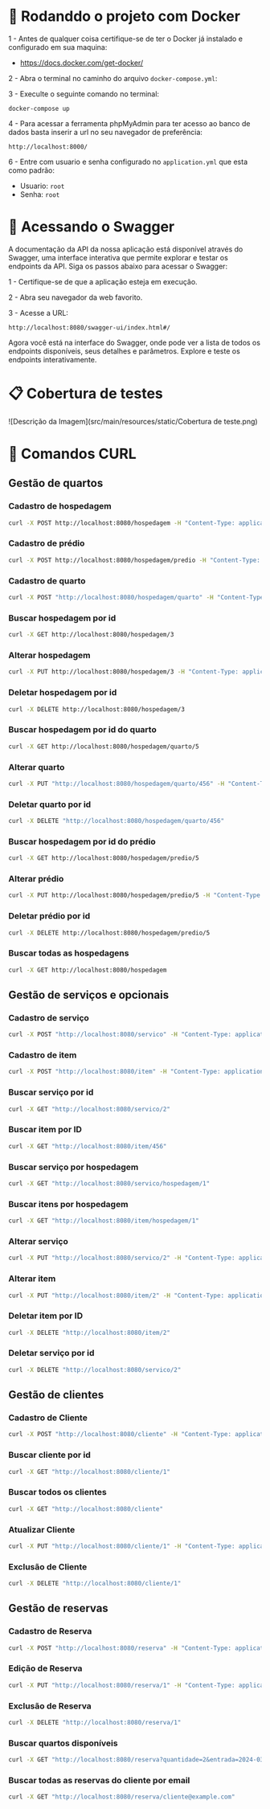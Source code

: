 # 🐋 Rodanddo o projeto com Docker

1 - Antes de qualquer coisa certifique-se de ter o Docker já instalado e configurado em sua maquina:
- https://docs.docker.com/get-docker/

2 -  Abra o terminal no caminho do arquivo ``docker-compose.yml``:

3 -  Execulte o seguinte comando no terminal:
```
docker-compose up
```
4 - Para acessar a ferramenta phpMyAdmin para ter acesso ao banco de dados basta inserir a url no seu navegador de preferência:
```
http://localhost:8000/
```
6 - Entre com usuario e senha configurado no ``application.yml`` que esta como padrão:
- Usuario: ``root``
- Senha: ``root``

# 📗 Acessando o Swagger
A documentação da API da nossa aplicação está disponível através do Swagger,
uma interface interativa que permite explorar e testar os endpoints da API.
Siga os passos abaixo para acessar o Swagger:

1 - Certifique-se de que a aplicação esteja em execução.

2 - Abra seu navegador da web favorito.

3 - Acesse a URL:
```
http://localhost:8080/swagger-ui/index.html#/
```
Agora você está na interface do Swagger, onde pode ver a lista de todos os endpoints disponíveis, seus detalhes e parâmetros. Explore e teste os endpoints interativamente.

# 📋 Cobertura de testes
![Descrição da Imagem](src/main/resources/static/Cobertura de teste.png)

# 🔳 Comandos CURL

## Gestão de quartos

### Cadastro de hospedagem

```bash
curl -X POST http://localhost:8080/hospedagem -H "Content-Type: application/json" -d "{\"nome\": \"Nova Hospedagem\", \"amenidades\": [\"Wi-Fi\", \"TV\"], \"endereco\": {\"ruaAvenida\": \"Rua Nova\", \"cep\": \"54321-987\", \"cidade\": \"Nova Cidade\", \"estado\": \"Novo Estado\"}}"
```
### Cadastro de prédio

```bash
curl -X POST http://localhost:8080/hospedagem/predio -H "Content-Type: application/json" -d "{\"nome\": \"Novo Prédio\", \"hospedagem\": {\"id\": 2}}"
```

### Cadastro de quarto

```bash
curl -X POST "http://localhost:8080/hospedagem/quarto" -H "Content-Type: application/json" -d "{\"tipo\": \"Quarto Standard\", \"totalPessoas\": 2, \"camas\": [\"Cama de Casal\"], \"outrosMoveis\": [\"Mesa de Trabalho\"], \"banheiro\": [\"Chuveiro\", \"Pia\"], \"valorDiaria\": 100.0, \"quantidade\": 5, \"predio\": {\"id\": 456}}"
```

### Buscar hospedagem por id

```bash
curl -X GET http://localhost:8080/hospedagem/3
```

### Alterar hospedagem

```bash
curl -X PUT http://localhost:8080/hospedagem/3 -H "Content-Type: application/json" -d "{\"nome\": \"Novo Nome da Hospedagem\", \"amenidades\": [\"Wi-Fi\", \"TV\"], \"endereco\": {\"ruaAvenida\": \"Rua Nova\", \"cep\": \"54321-987\", \"cidade\": \"Nova Cidade\", \"estado\": \"Novo Estado\"}}"
```

### Deletar hospedagem por id

```bash
curl -X DELETE http://localhost:8080/hospedagem/3
```

### Buscar hospedagem por id do quarto

```bash
curl -X GET http://localhost:8080/hospedagem/quarto/5
```

### Alterar quarto

```bash
curl -X PUT "http://localhost:8080/hospedagem/quarto/456" -H "Content-Type: application/json" -d "{\"tipo\": \"Quarto Luxo\", \"totalPessoas\": 3, \"camas\": [\"Cama de Casal\", \"Cama de Solteiro\"], \"outrosMoveis\": [\"Mesa de Trabalho\"], \"banheiro\": [\"Chuveiro\", \"Pia\", \"Banheira\"], \"valorDiaria\": 150.0, \"quantidade\": 10}"
```

### Deletar quarto por id

```bash
curl -X DELETE "http://localhost:8080/hospedagem/quarto/456"
```

### Buscar hospedagem por id do prédio

```bash
curl -X GET http://localhost:8080/hospedagem/predio/5
```

### Alterar prédio

```bash
curl -X PUT http://localhost:8080/hospedagem/predio/5 -H "Content-Type: application/json" -d "{\"nome\": \"Novo Nome do Prédio.\"}"
```

### Deletar prédio por id

```bash
curl -X DELETE http://localhost:8080/hospedagem/predio/5
```

### Buscar todas as hospedagens

```bash
curl -X GET http://localhost:8080/hospedagem
```
## Gestão de serviços e opcionais

###  Cadastro de serviço

```bash
curl -X POST "http://localhost:8080/servico" -H "Content-Type: application/json" -d "{\"nome\": \"Nome do Serviço\", \"valor\": 30.00, \"hospedagem\": {\"id\": 1}}"
```

###  Cadastro de item

```bash
curl -X POST "http://localhost:8080/item" -H "Content-Type: application/json" -d "{\"nome\": \"Nome do Item\", \"valor\": 20.00, \"hospedagem\": {\"id\": 1}}"
```
###  Buscar serviço por id

```bash
curl -X GET "http://localhost:8080/servico/2"
```
###  Buscar item por ID

```bash
curl -X GET "http://localhost:8080/item/456"
```

###  Buscar serviço por hospedagem

```bash
curl -X GET "http://localhost:8080/servico/hospedagem/1"
```

###  Buscar itens por hospedagem

```bash
curl -X GET "http://localhost:8080/item/hospedagem/1"
```

###  Alterar serviço

```bash
curl -X PUT "http://localhost:8080/servico/2" -H "Content-Type: application/json" -d "{\"nome\": \"Novo Nome do Serviço\", \"valor\": 50.00}"
```

###  Alterar item

```bash
curl -X PUT "http://localhost:8080/item/2" -H "Content-Type: application/json" -d "{\"nome\": \"Novo Nome do Item\", \"valor\": 25.00}"
```

###  Deletar item por ID

```bash
curl -X DELETE "http://localhost:8080/item/2"
```
###  Deletar serviço por id

```bash
curl -X DELETE "http://localhost:8080/servico/2"
```
## Gestão de clientes

### Cadastro de Cliente

```bash
curl -X POST "http://localhost:8080/cliente" -H "Content-Type: application/json" -d "{\"paisOrigem\": \"Brasil\", \"cpf\": \"12345678902\", \"passaporte\": \"ABC123\", \"nomeCompleto\": \"João Silva\", \"dataNascimento\": \"01/01/1990\", \"enderecoPaisOrigem\": \"Rua ABC, 123\", \"telefone\": \"(11) 98765-4321\", \"email\": \"joao@example.com\"}"
```

### Buscar cliente por id

```bash
curl -X GET "http://localhost:8080/cliente/1"
```

### Buscar todos os clientes

```bash
curl -X GET "http://localhost:8080/cliente"
```

### Atualizar Cliente

```bash
curl -X PUT "http://localhost:8080/cliente/1" -H "Content-Type: application/json" -d "{\"paisOrigem\": \"Brasil\", \"cpf\": \"12345678901\", \"passaporte\": \"ABC123\", \"nomeCompleto\": \"João Silva\", \"dataNascimento\": \"01/01/1990\", \"enderecoPaisOrigem\": \"Rua ABC, 123\", \"telefone\": \"(11) 98765-4321\", \"email\": \"joao@example.com\"}"
```

### Exclusão de Cliente

```bash
curl -X DELETE "http://localhost:8080/cliente/1"
```
## Gestão de reservas

### Cadastro de Reserva
```bash
curl -X POST "http://localhost:8080/reserva" -H "Content-Type: application/json" -d "{\"cliente\": {\"id\": 1}, \"quarto\": {\"id\": 1}, \"entrada\": \"2024-03-14\", \"saida\": \"2024-03-15\", \"quantidadeHospedes\": 2, \"itens\": [{\"quantidade\": 1, \"item\": {\"id\": 1}}], \"servicos\": [{\"servico\": {\"id\": 1}}]}"
```

### Edição de Reserva

```bash
curl -X PUT "http://localhost:8080/reserva/1" -H "Content-Type: application/json" -d "{\"quarto\": {\"id\": 1}, \"entrada\": \"2024-06-15\", \"saida\": \"2024-06-16\", \"quantidadeHospedes\": 2, \"itens\": [{\"quantidade\": 1, \"item\": {\"id\": 1}}], \"servicos\": [{\"servico\": {\"id\": 1}}]}"
```

### Exclusão de Reserva

```bash
curl -X DELETE "http://localhost:8080/reserva/1"
```

### Buscar quartos disponíveis

```bash
curl -X GET "http://localhost:8080/reserva?quantidade=2&entrada=2024-03-12&saida=2024-03-15"
```

### Buscar todas as reservas do cliente por email

```bash
curl -X GET "http://localhost:8080/reserva/cliente@example.com"
```


